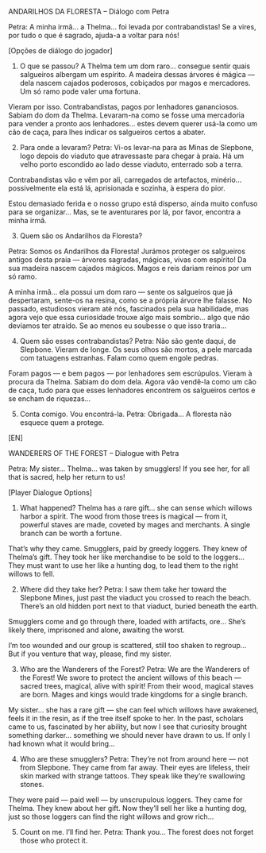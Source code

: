 ANDARILHOS DA FLORESTA – Diálogo com Petra

Petra:
A minha irmã... a Thelma... foi levada por contrabandistas!
Se a vires, por tudo o que é sagrado, ajuda-a a voltar para nós!

[Opções de diálogo do jogador]

1. O que se passou?
A Thelma tem um dom raro… consegue sentir quais salgueiros albergam um espírito.
A madeira dessas árvores é mágica — dela nascem cajados poderosos, cobiçados por magos e mercadores. Um só ramo pode valer uma fortuna.

Vieram por isso. Contrabandistas, pagos por lenhadores gananciosos.
Sabiam do dom da Thelma. Levaram-na como se fosse uma mercadoria para vender a pronto aos lenhadores... estes
devem querer usá-la como um cão de caça, para lhes indicar os salgueiros certos a abater.

2. Para onde a levaram?
Petra:
Vi-os levar-na para as Minas de Slepbone, logo depois do viaduto que atravessaste para chegar à praia. Há um velho porto escondido ao lado desse viaduto, enterrado sob a terra.

Contrabandistas vão e vêm por ali, carregados de artefactos, minério... possivelmente ela está lá, aprisionada e sozinha, à espera do pior.

Estou demasiado ferida e o nosso grupo está disperso, ainda muito confuso para se organizar... Mas, se te aventurares por lá, por favor, encontra a minha irmã.

3. Quem são os Andarilhos da Floresta?

Petra:
Somos os Andarilhos da Floresta! Jurámos proteger os salgueiros antigos desta praia — árvores sagradas, mágicas, vivas com espírito! Da sua madeira nascem cajados mágicos. Magos e reis dariam reinos por um só ramo.

A minha irmã... ela possui um dom raro — sente os salgueiros que já despertaram, sente-os na resina, como se a própria árvore lhe falasse. No passado, estudiosos vieram até nós, fascinados pela sua habilidade, mas agora vejo que essa curiosidade trouxe algo mais sombrio... algo que não devíamos ter atraído. Se ao menos eu soubesse o que isso traria...

4. Quem são esses contrabandistas?
Petra:
Não são gente daqui, de Slepbone. Vieram de longe.
Os seus olhos são mortos, a pele marcada com tatuagens estranhas. Falam como quem engole pedras.

Foram pagos — e bem pagos — por lenhadores sem escrúpulos.
Vieram à procura da Thelma. Sabiam do dom dela.
Agora vão vendê-la como um cão de caça, tudo para que esses lenhadores encontrem os salgueiros certos e se encham de riquezas...

5. Conta comigo. Vou encontrá-la.
Petra:
Obrigada...
A floresta não esquece quem a protege.

[EN]

WANDERERS OF THE FOREST – Dialogue with Petra

Petra:
My sister... Thelma... was taken by smugglers!
If you see her, for all that is sacred, help her return to us!

[Player Dialogue Options]

1. What happened?
Thelma has a rare gift… she can sense which willows harbor a spirit.
The wood from those trees is magical — from it, powerful staves are made, coveted by mages and merchants. A single branch can be worth a fortune.

That’s why they came. Smugglers, paid by greedy loggers.
They knew of Thelma’s gift. They took her like merchandise to be sold to the loggers…
They must want to use her like a hunting dog, to lead them to the right willows to fell.

2. Where did they take her?
Petra:
I saw them take her toward the Slepbone Mines, just past the viaduct you crossed to reach the beach. There’s an old hidden port next to that viaduct, buried beneath the earth.

Smugglers come and go through there, loaded with artifacts, ore...
She’s likely there, imprisoned and alone, awaiting the worst.

I’m too wounded and our group is scattered, still too shaken to regroup... But if you venture that way, please, find my sister.

3. Who are the Wanderers of the Forest?
Petra:
We are the Wanderers of the Forest! We swore to protect the ancient willows of this beach — sacred trees, magical, alive with spirit! From their wood, magical staves are born. Mages and kings would trade kingdoms for a single branch.

My sister... she has a rare gift — she can feel which willows have awakened, feels it in the resin, as if the tree itself spoke to her. In the past, scholars came to us, fascinated by her ability, but now I see that curiosity brought something darker... something we should never have drawn to us. If only I had known what it would bring...

4. Who are these smugglers?
Petra:
They’re not from around here — not from Slepbone. They came from far away.
Their eyes are lifeless, their skin marked with strange tattoos. They speak like they’re swallowing stones.

They were paid — paid well — by unscrupulous loggers.
They came for Thelma. They knew about her gift.
Now they’ll sell her like a hunting dog, just so those loggers can find the right willows and grow rich...

5. Count on me. I’ll find her.
Petra:
Thank you...
The forest does not forget those who protect it.
